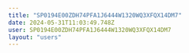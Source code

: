 ```yaml
---
title: "SP0194E00ZDH74PFA1J6444W1320WQ3XFQX14DM7"
date: 2024-05-31T11:03:49.748Z
user: SP0194E00ZDH74PFA1J6444W1320WQ3XFQX14DM7
layout: "users"
---
```

    